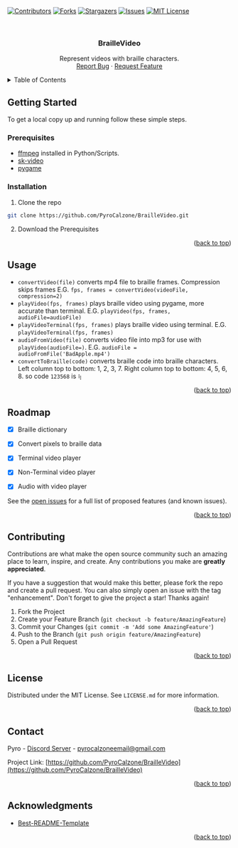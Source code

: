 <a name="readme-top"></a>



<!-- PROJECT SHIELDS -->
<!--
*** I'm using markdown "reference style" links for readability.
*** Reference links are enclosed in brackets [ ] instead of parentheses ( ).
*** See the bottom of this document for the declaration of the reference variables
*** for contributors-url, forks-url, etc. This is an optional, concise syntax you may use.
*** https://www.markdownguide.org/basic-syntax/#reference-style-links
-->
[![Contributors][contributors-shield]][contributors-url]
[![Forks][forks-shield]][forks-url]
[![Stargazers][stars-shield]][stars-url]
[![Issues][issues-shield]][issues-url]
[![MIT License][license-shield]][license-url]



<!-- PROJECT LOGO -->
<br />
<div align="center">
<!--  <a href="https://github.com/PyroCalzone/BrailleVideo">
    <img src="images/logo.png" alt="Logo" width="80" height="80">
  </a>
  -->

<h3 align="center">BrailleVideo</h3>

  <p align="center">
    Represent videos with braille characters.
    <br />
    <a href="https://github.com/PyroCalzone/BrailleVideo/issues">Report Bug</a>
    ·
    <a href="https://github.com/PyroCalzone/BrailleVideo/issues">Request Feature</a>
  </p>
</div>



<!-- TABLE OF CONTENTS -->
<details>
  <summary>Table of Contents</summary>
  <ol>
    <li>
      <a href="#getting-started">Getting Started</a>
      <ul>
        <li><a href="#prerequisites">Prerequisites</a></li>
        <li><a href="#installation">Installation</a></li>
      </ul>
    </li>
    <li><a href="#usage">Usage</a></li>
    <li><a href="#roadmap">Roadmap</a></li>
    <li><a href="#contributing">Contributing</a></li>
    <li><a href="#license">License</a></li>
    <li><a href="#contact">Contact</a></li>
    <li><a href="#acknowledgments">Acknowledgments</a></li>
  </ol>
</details>



<!-- GETTING STARTED -->
## Getting Started

To get a local copy up and running follow these simple steps.

### Prerequisites

* [ffmpeg](https://ffmpeg.org/) installed in Python/Scripts.
* [sk-video](http://www.scikit-video.org/stable/)
* [pygame](www.pygame.org)

### Installation

1. Clone the repo
 ```sh
 git clone https://github.com/PyroCalzone/BrailleVideo.git
 ```
2. Download the Prerequisites


<p align="right">(<a href="#readme-top">back to top</a>)</p>



<!-- USAGE EXAMPLES -->
## Usage

* `convertVideo(file)` converts mp4 file to braille frames. Compression skips frames E.G. `fps, frames = convertVideo(videoFile, compression=2)`
* `playVideo(fps, frames)` plays braille video using pygame, more accurate than terminal. E.G. `playVideo(fps, frames, audioFile=audioFile)`
* `playVideoTerminal(fps, frames)` plays braille video using terminal. E.G. `playVideoTerminal(fps, frames)`
* `audioFromVideo(file)` converts video file into mp3 for use with `playVideo(audioFile=)`. E.G. `audioFile = audioFromFile('BadApple.mp4')`
* `convertToBraille(code)` converts braille code into braille characters. Left column top to bottom: 1, 2, 3, 7. Right column top to bottom: 4, 5, 6, 8. so code `123568` is `⢷`


<p align="right">(<a href="#readme-top">back to top</a>)</p>



<!-- ROADMAP -->
## Roadmap

- [x] Braille dictionary
- [x] Convert pixels to braille data
- [x] Terminal video player
- [x] Non-Terminal video player
- [x] Audio with video player


See the [open issues](https://github.com/PyroCalzone/BrailleVideo/issues) for a full list of proposed features (and known issues).

<p align="right">(<a href="#readme-top">back to top</a>)</p>



<!-- CONTRIBUTING -->
## Contributing

Contributions are what make the open source community such an amazing place to learn, inspire, and create. Any contributions you make are **greatly appreciated**.

If you have a suggestion that would make this better, please fork the repo and create a pull request. You can also simply open an issue with the tag "enhancement".
Don't forget to give the project a star! Thanks again!

1. Fork the Project
2. Create your Feature Branch (`git checkout -b feature/AmazingFeature`)
3. Commit your Changes (`git commit -m 'Add some AmazingFeature'`)
4. Push to the Branch (`git push origin feature/AmazingFeature`)
5. Open a Pull Request

<p align="right">(<a href="#readme-top">back to top</a>)</p>



<!-- LICENSE -->
## License

Distributed under the MIT License. See `LICENSE.md` for more information.

<p align="right">(<a href="#readme-top">back to top</a>)</p>



<!-- CONTACT -->
## Contact

Pyro - [Discord Server](https://discord.gg/udf9HJpGKP) - pyrocalzoneemail@gmail.com

Project Link: [https://github.com/PyroCalzone/BrailleVideo](https://github.com/PyroCalzone/BrailleVideo)

<p align="right">(<a href="#readme-top">back to top</a>)</p>



<!-- ACKNOWLEDGMENTS -->
## Acknowledgments

- [Best-README-Template](https://github.com/othneildrew/Best-README-Template)

<p align="right">(<a href="#readme-top">back to top</a>)</p>



<!-- MARKDOWN LINKS & IMAGES -->
<!-- https://www.markdownguide.org/basic-syntax/#reference-style-links -->
[contributors-shield]: https://img.shields.io/github/contributors/PyroCalzone/BrailleVideo.svg?style=for-the-badge
[contributors-url]: https://github.com/PyroCalzone/BrailleVideo/graphs/contributors
[forks-shield]: https://img.shields.io/github/forks/PyroCalzone/BrailleVideo.svg?style=for-the-badge
[forks-url]: https://github.com/PyroCalzone/BrailleVideo/network/members
[stars-shield]: https://img.shields.io/github/stars/PyroCalzone/BrailleVideo.svg?style=for-the-badge
[stars-url]: https://github.com/PyroCalzone/BrailleVideo/stargazers
[issues-shield]: https://img.shields.io/github/issues/PyroCalzone/BrailleVideo.svg?style=for-the-badge
[issues-url]: https://github.com/PyroCalzone/BrailleVideo/issues
[license-shield]: https://img.shields.io/github/license/PyroCalzone/BrailleVideo.svg?style=for-the-badge
[license-url]: https://github.com/PyroCalzone/BrailleVideo/blob/master/LICENSE.md
